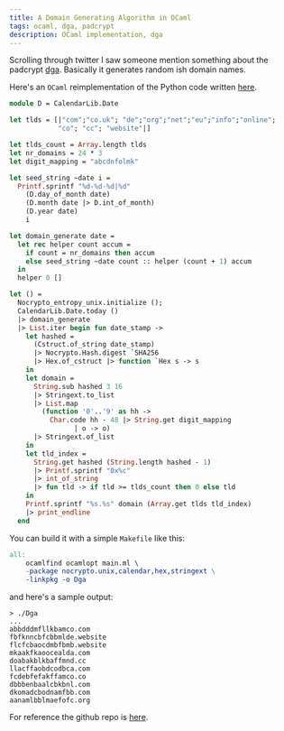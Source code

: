 ```yaml
---
title: A Domain Generating Algorithm in OCaml
tags: ocaml, dga, padcrypt
description: OCaml implementation, dga
---
```


Scrolling through twitter I saw someone mention something about the
padcrypt
[dga](https://en.wikipedia.org/wiki/Domain_generation_algorithm). Basically
it generates random ish domain names. 

Here's an `OCaml` reimplementation of the Python code written
[here](http://johannesbader.ch/2016/03/the-dga-of-padcrypt/).

```ocaml
module D = CalendarLib.Date

let tlds = [|"com";"co.uk"; "de";"org";"net";"eu";"info";"online";
            "co"; "cc"; "website"|]

let tlds_count = Array.length tlds
let nr_domains = 24 * 3
let digit_mapping = "abcdnfolmk"

let seed_string ~date i =
  Printf.sprintf "%d-%d-%d|%d"
    (D.day_of_month date)
    (D.month date |> D.int_of_month)
    (D.year date)
    i

let domain_generate date =
  let rec helper count accum =
    if count = nr_domains then accum
    else seed_string ~date count :: helper (count + 1) accum
  in
  helper 0 []

let () =
  Nocrypto_entropy_unix.initialize ();
  CalendarLib.Date.today ()
  |> domain_generate
  |> List.iter begin fun date_stamp ->
    let hashed =
      (Cstruct.of_string date_stamp)
      |> Nocrypto.Hash.digest `SHA256
      |> Hex.of_cstruct |> function `Hex s -> s
    in
    let domain =
      String.sub hashed 3 16
      |> Stringext.to_list
      |> List.map
        (function '0'..'9' as hh ->
          Char.code hh - 48 |> String.get digit_mapping
                | o -> o)
      |> Stringext.of_list
    in
    let tld_index =
      String.get hashed (String.length hashed - 1)
      |> Printf.sprintf "0x%c"
      |> int_of_string
      |> fun tld -> if tld >= tlds_count then 0 else tld
    in
    Printf.sprintf "%s.%s" domain (Array.get tlds tld_index)
    |> print_endline
  end
```

You can build it with a simple `Makefile` like this:

```makefile
all:
	ocamlfind ocamlopt main.ml \
	-package nocrypto.unix,calendar,hex,stringext \
	-linkpkg -o Dga
```

and here's a sample output:

```text
> ./Dga 
...
abbdddmfllkbamco.com
fbfknncbfcbbmlde.website
flcfcbaocdmbfbmb.website
mkaakfkaoocealda.com
doabakblkbaffmnd.cc
llacffaobdcodbca.com
fcdebfefakffamco.co
dbbbenbaalcbkbnl.com
dkomadcbodnamfbb.com
aanamlbblmaefofc.org
```

For reference the github repo is
[here](https://github.com/fxfactorial/dga-padcrypt-ocaml).
